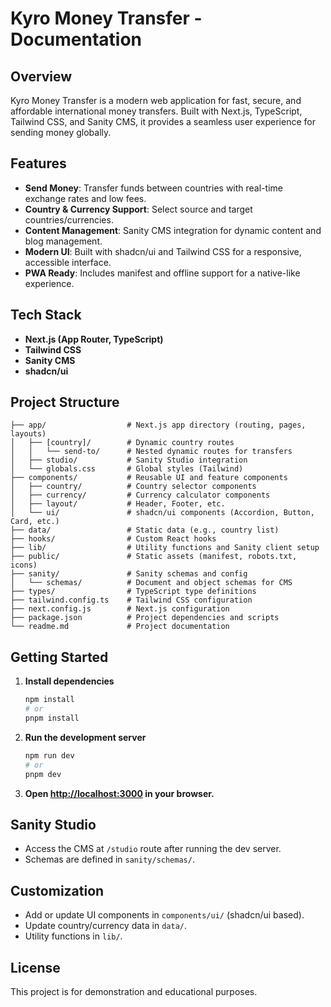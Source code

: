 # Kyro Money Transfer - Documentation

## Overview

Kyro Money Transfer is a modern web application for fast, secure, and affordable international money transfers. Built with Next.js, TypeScript, Tailwind CSS, and Sanity CMS, it provides a seamless user experience for sending money globally.

## Features

- **Send Money**: Transfer funds between countries with real-time exchange rates and low fees.
- **Country & Currency Support**: Select source and target countries/currencies.
- **Content Management**: Sanity CMS integration for dynamic content and blog management.
- **Modern UI**: Built with shadcn/ui and Tailwind CSS for a responsive, accessible interface.
- **PWA Ready**: Includes manifest and offline support for a native-like experience.

## Tech Stack

- **Next.js (App Router, TypeScript)**
- **Tailwind CSS**
- **Sanity CMS**
- **shadcn/ui**

## Project Structure

```
├── app/                  # Next.js app directory (routing, pages, layouts)
│   ├── [country]/        # Dynamic country routes
│   │   └── send-to/      # Nested dynamic routes for transfers
│   ├── studio/           # Sanity Studio integration
│   └── globals.css       # Global styles (Tailwind)
├── components/           # Reusable UI and feature components
│   ├── country/          # Country selector components
│   ├── currency/         # Currency calculator components
│   ├── layout/           # Header, Footer, etc.
│   └── ui/               # shadcn/ui components (Accordion, Button, Card, etc.)
├── data/                 # Static data (e.g., country list)
├── hooks/                # Custom React hooks
├── lib/                  # Utility functions and Sanity client setup
├── public/               # Static assets (manifest, robots.txt, icons)
├── sanity/               # Sanity schemas and config
│   └── schemas/          # Document and object schemas for CMS
├── types/                # TypeScript type definitions
├── tailwind.config.ts    # Tailwind CSS configuration
├── next.config.js        # Next.js configuration
├── package.json          # Project dependencies and scripts
└── readme.md             # Project documentation
```

## Getting Started

1. **Install dependencies**
   ```sh
   npm install
   # or
   pnpm install
   ```
2. **Run the development server**
   ```sh
   npm run dev
   # or
   pnpm dev
   ```
3. **Open [http://localhost:3000](http://localhost:3000) in your browser.**

## Sanity Studio

- Access the CMS at `/studio` route after running the dev server.
- Schemas are defined in `sanity/schemas/`.

## Customization

- Add or update UI components in `components/ui/` (shadcn/ui based).
- Update country/currency data in `data/`.
- Utility functions in `lib/`.

## License

This project is for demonstration and educational purposes.
